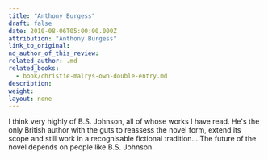 ```yaml
---
title: "Anthony Burgess"
draft: false
date: 2010-08-06T05:00:00.000Z
attribution: "Anthony Burgess"
link_to_original:
nd_author_of_this_review:
related_author: .md
related_books:
  - book/christie-malrys-own-double-entry.md
description:
weight:
layout: none
---
```

I think very highly of B.S. Johnson, all of whose works I have read. He's the only British author with the guts to reassess the novel form, extend its scope and still work in a recognisable fictional tradition... The future of the novel depends on people like B.S. Johnson.

